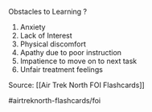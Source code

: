 Obstacles to Learning
?
1. Anxiety
2. Lack of Interest
3. Physical discomfort
4. Apathy due to poor instruction
5. Impatience to move on to next task
6. Unfair treatment feelings
<!--SR:!2022-09-30,1,230-->

Source: [[Air Trek North FOI Flashcards]]

#airtreknorth-flashcards/foi 